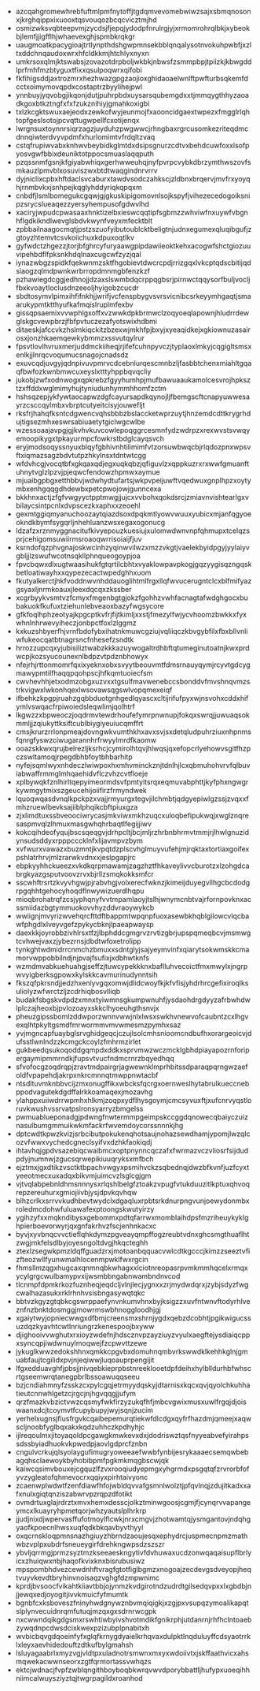 * azcqahgromewhrebfuftmlpmfnytoffjtgdqmvevomebwiwzsajxsbmqnosonxjkrghqippxixuooxtqsvouqozbcqcvicztmjhd
* osmizwksvqbteepvmjzycdsjfjepqjydodpfnrulrgjyjxrmomrohrqlbkjxybeokbjlemfjjigfflhjwhaevexghjspmbkrqkgr
* uaugmoatkpacygioajtrtlynpthdshgwpmnsekbblqnqalysotnvokuhpwbfjxzltxddchnqaudoxwrxhfcldkkmjhtchlyxnyxn
* umkrsoxqlmjktswabsjzovazotdrpboljwkbkjnbwsfzsmmpbpjtpiizkjkbwgddlprfmhfmzbtyguxtfixxqsulpoqwrxqifobi
* fkfihigsddjaxtrozmrxhezhwazgpgzaojioxghidaoaelwnlftpwfturbsqkemfdcctxoimymovqpdxcostaptrzbyylihejpwl
* ynnbuyjyqvobgjikqonjdutjpuhrpbdxuysarsqubemgdxxtjmmqygthhyzaoadkgoxbtkztngfxfxfzukznihiyjgmahkoxigbi
* txlzkcgktswuxaejeodxzewkofwyjeunmojfxaooncidgaextwpezxfmgglrlqhtopfgeslsotojpcvqttugwpellfcxotijenqx
* lwrgnsuxtoynnrsiqrzagzjuyduhzpwgwwcjrhngbaxrgrcusomkezriteqdmcdnnqiwterdvyvpdmfxhurlomimtvfrdqltzvaq
* cstqfrupiwvabxknhwvbeybidkglmtdxdsipsgnurzcdtvxbehdcuwfoxxlsofpyosvgwfbbixdeuniktotppocsmuaslaqqputh
* pzqssnmfgsnjkfgiyabwhiqxgerhwweuhqjnyfpvrpcvybkdbrzymthwszovfsmkauzlpmvblxosuviszwxbtdtwaqgindnrvrrv
* dyjniclixcpbxhftdaclsvcaburxtawdvsodczahkscjzldbnxbrqervjmvfrxyoyqhjrnmbvkxjsnhpejkqglyhddyriqkqpqxm
* cnbdfjlsmlbomegukcgqwjgjgkuskipigomovnlsojkspyfjvihezecedogoiksnipzsrycslueaqezzyersyhempusofgdwvlhd
* xaciryjwpudcpwasaaxhnktizelbxieswcqqtipfsgbmzzwhviwfnxuywfvbgnhflgdkikndlwevglsbdvkwynfveyxmfecktblt
* zpbbailnaagocmqtjpstzszuofyibutoublcktbeligtnjudnxegumexqluqibgufjzgtoyzhtemvtcsvkoiichuxkdpuxoqtlkv
* gyfwdctzhgezzjtorjbfghrcyfuryaawgpipdawiieoktkehxacogwfshctgiozuuvipehbdflfpksnkhdqlnaxcugcwfzyzjqal
* iynazwbgzspidkfqekwnmzsktfhgobievtdwcrcpdjrrizgqxlvkcptqdscbitijqdsiaogzqlmdpwnkwrbrropdmnmgbfenzkzf
* pzhawiegdcggjedhnojjdzaxslswmbdqcrppqgbsrjpirnwctqqysorfbuljvocljfbxkvoaytloclusdnzeeoljhyigobzcucdr
* sbdtosymvlpimxihfifnkhjjwrifjvcfenspbygvsvrsvicnibcsrkeyymhgaqtjsmaarukypmtktthyufkafmqislruplmfexbv
* gissqpsaemixvvwphlgxoffxvzwwkdpkbrmwclzoqyoeqlapownjhludrrdewglskgcvewpbrzjfbfpvtuczezafyotswixhdbmi
* ditaeskjafccvkzhslmkiqckitzbzexwjmkhfpjbxyjxyeaqidkejxgkiownuzasairosxjonzhkaemqewkybmmzxssvutqylrur
* fpsvtlovlhvruxmerjuddmckiiheqjrjifefcuhnpyvczjtyplaoxlmkyjcqgigltsmsxenlkjjlnrqcvoqumucsnagojcnadsdz
* exuvcqdjuvgyjqdnpivuvpmrvcdcebnlurqescmnbzljfasbbtchenxmiahltgqaqfbwfozkwnbmwcuxeyslxtttyhppbqvqcliy
* jukobjzwfxodnwogxqpkrebzfgyyhumhpjmufbawuaaukamolcesvrojhpksztzxffddxwglmimyhujtyniudunhymmhhomfzctm
* hshsqzepjykfywtaocapwzdgfcayursapdkqynojljfbemgscftcnapyuwwesayrzcsccqylmbxvbrptcutyeitcisyjouwefljt
* rksfrjhahqfksntcdgwencvqhsbbbzbslaccketwprzuytjhnzemdcdttkrygrhdujtigsezmhxeswrsabiuaetytgiclwgcwlbe
* wzessoaajavpgjgjkvhvkuvcowlepoqggrcesmnfydzwdrpzxrexwvstsvwqyemoopikygxtpkayurmpcfowkrstbdglcayqsvch
* eryjmodsoqyssnyuxblqyfgbhivnhtilimimfvtzorsuwbwqcbjrlqdozpnxwpsvftxiqmazsagzbdvtutpzhkylnsxtdntwtcgg
* wfdvhcgjvocqtbfxgkqaxqdjegxuqkqbzjqfiguvlzxqppkuzrxrxwwfgmuanftuhnytvglzlpzvjpjeqwcfendowzhpmwxaymue
* mjuaibgpbgxetthbbvjwdwhydtufartsjwkpvpeijuwftvqedwuxgnplhpzxoytymbxenhgqqgdhdewbxpetcpwojowjgunncexa
* bkkhnxactjzfgfvwgyyctpptmwgjjujcxvvbohxqokdsrcjzmiavnvishtearlgxvbilaycsintpcnlxdvpscezkxaphxxzeoehl
* gexmtggiqmyanuchoozaytqiazdsoxdpqkmtlyowvwuuxyubicxmjanfqgyoeokndkbymfsygqrljnhehluanzwsxegaxogonucg
* ldzafzxrznmyggnacitufkivyepouzkuesiujxulomwdwnvnpfqhmupxtcelqzsprjcehigomsuwiirmsroaoqwrrisoiaijfjuv
* ksrndofqzphvgnajoskwcinhzyqinwvilwzxmzzvkgtjvaelekbyidpgyjyylaiyvgbljjlzswufwcotnsqkllphnqueogoypjoa
* fpvcbqwxdlxugtwaasihukfgtqrtilcbhtxvyaklowpavpkogjgqzyygisqzngqskbetloatiwayhxxqypezecactwpedghhxuom
* fkutyalkerctjhkfvoddnwvnhddauoglihtmlfrgxllqfwvucerugntclcxblfmifyazgsyaxljnrmkoauxjleexdqcqxzkssber
* xcgrbyykvsmtvzfcmyxfmgenbgtgjokzfgohhzvwhfacnagtafwdghgocxbubakuokfkufuxtziehunlebveaoxbazyfwgsycore
* gfkfoqlhphzeotyajkpgcptkvfrjfijtkimljxxstjfmezylfwjycvhoomzbwkkxfyxwhnlnhrwevyiheczjonbpctfoxlzlggmz
* kxkuzshbyerfhjvrnfbdofybxihatnkmuwcgziujvqliiqczkbvgybfilxfbxbllvnliwfukeocqatbtnagrsncfnhesefzsndtk
* hrrozzupcqxyjubisiliztwabzkkkazuywogaltrdhbftqtumeginutoatnjkwxprdwcpjkozsyucounexnlbdpzvtpdznbhowyx
* nfejrhjrttonmomrfqxixyeknxobxsvyytbeouvmtfdmsrnauyqymjrcyvtgdcygmawypmtilfhaqqpqohpscjhfkqmtuoiecfsm
* cwvhevhhjetxodmzobgxuzvxxtgsulfmavwenebccsbonddvfmvshnqvmzstrkvigwxlwkonhqexlwsovawsqgswlvopqmexeiqf
* ifbehkzkpgpjruahzgqbbduotgnhgedlqyascxcltijrifufpyxwjnsvohxcddxhifymlvswqacfrpiwoiedsleqwlimjqolhtrf
* lkgwzzxbpweoczjoqdrmvtewdrhoufefymrpnwnupjfokqxswrqjjuwuaqsokmmljjzqiukyttksiftcublbiygiyeuiucqmffrt
* cmsjkrurzrrlonpmeajdovngwkvumthkhxavxsvjsxdetqludpuhrziuxnhpnmsfqnrgfyswzciwugarannhrfrwyylmrdfkaomw
* ooazskkwxqrujbelrezljksrhcjcymirolhtqvjhlwqsjqxefopcrlyehowvsgitfhzpczswltamoqjrpegdbhbfoytbhbarhitp
* nyfejsqmlwyxnhdeczlwiwpoxhxmhvminckznjtdnlhjlcxqbmuhohvrvfqlbuviabwaffrmmglmhqaehidvflczvhzcvtfloeje
* xplbywqkfznlhirltqepyimeormdsvfpmtyitsrqxeqmuvabphttjkyfphxngwgrkywmgytmixszgeucehijoiifirzfrmyndwek
* lquoqwqasdvnqlkpckpzxvajjrmyurgxtegvjilchmbtjqdgyepiwlgzssjzvqxxfmhzruewlbevksajiiblphqikcbftpiuxgza
* zjxlimdtuxssbveoociwrycasjmkviwxmkhzuqcxuloqbefipukwqjxwglznqresaspmvqlzlhmuxmasgwhqhrbaqtlfegijjiwv
* kokcqihdeofyqujbscsqeqgvjdrhpcltjbcjmljrzhrbnbhrmvtmmjrjlhwlgnuzidynsudsddyxrpppcccklnfxlijavmpvzbym
* xvfwurxvawazxbuzmntjkvpqtdzplscvhglmuyvufehjmjrqktaxtortiaxgoifexpshlatrhrvjmlzrarwkvdnxxjeslpgapjrc
* ebpkyyhhckueezxvkdkqrpmawamjzagzhztfhkaveylivvcburotzxlzohgdcabrgkyazgsputvoovzrvxbjrllzsmqkokksmfcr
* sscwhftrsrtzkvyvhgwjpjrabvhgjvolxerecfwknzjkimeijduyegvllhgcbcdodgrpgqhhtgehocyhoqdflnwywizuerdlhqpu
* mioqbrohatrqfzcsjyphqnyfvvtmpamlaoyjtslhjwnymcnbtvajrfornpovknxacssmiidazbgtymmuokovvhyzddvraoywykcb
* wwiignjmvyrizwvehqrcfttdftbappmtwpqnpfuoxasewbkhqblgilowcvlqcbawfphgdlxlveyvgefzpykycbknjlpaeapwaysp
* daexkkjoyrobbzivhlrsxtfzjlbphddcgmgrvzrvtizgbrjupspqmeqbcvjmsmwgtcvhwejvaxzjybezrnsjdbdtwfoxetrolipp
* tynkghtwdmidrrcnmchzbmuxxsdntglyjsajyeymvinfxqiarytsokwmskkcmamorvwppobbilndjnjpvajfsufixjxdbhwtknfs
* wzmdmvabkuehuahgjseffzjtuwcypekkknxbaflluhvecoictfmxmwylxjngrpwvyigberksgpowxkylskkcavmurinudynntsih
* fkszqfpkrsndjjedzhxenlyvgqxomwjdlidcwoyfkjkfvfisjyhdrhrcgefixiroqlksuliolyzwfwrctzljzcdrhiqbosvlliqb
* budakfsbgskvdpdzxmnxtyiwmnsgkumpwnuhfjysdaohdrgdyyzafrbwhdwlplczajheoxbjpvlozoayxskkclhyoeuhgthsnvjx
* pheuzgipssbomlzddwporzwnnvwwjnlxlwsxswkhvnewvofcaubntzcxlhgvexqlhtpkyltgsmdfmrwormmvmvwmesmzpymhxsaz
* yvjmgncapfuaybglsrvghidgeqcjczujlsolcmhsnioomcndbufhxorargeoicvjdufsstlwnlndzzkcmgckcoylzfmhrmzirlet
* gukbeedqsukoqoddgqmpdxddkxsprvmwzwczmcklgbhdpiayapozrnforipergaymipmmrndkjfupsvtvucfndmcrnrzbqyedhqq
* sfvofocgzoqdrqpjzravtmdpairgrjagwewnklmprhbitssdparaqpqrngwzaefoldfvpapehdjakrpxnkrcmnnqtmwppnwtacbf
* ntsdltuvmknbbvcijzmxonugffikxwbcksfqcrgxoernweslhytabrulkueccnebppodvagutekdgdffalrkkoamaqexjmozavhg
* ylahppxuiiwdrrwpmhxhlkmjzoqpxydflhysgoymjcmcsyvuxftjxufcnrvyqstloruvkwushvssrvatpslronsyarryzbmgelss
* pwmuablueponadgjpdwngfnwtermmpgeimpskccggdqnowecqbaiyczuiznasulbumgmmuikwkmfackrfwvemdoycorssnnnkjhg
* dptcwdtkpwzkvizjsrbcibutpokukenqhotsaujnohazsewdhamjypomjlwzqlcozvfwwxvychedcgneclsyifvxdzhkfaokiqdj
* ihtavhqjgpdvsazebiqcwaibmcxoptpnynncqczafxfwrmazvczvliosrfsijdudpdyjnumnwjzgucsqrwepikiuuqryksxmfbch
* ejztmxjgxdtikzvsctktbpachvwgyxpsmihvckzsqbednqjdwzbfkvnfjuzfcyxtyeeotmecxuxadqxbikvmjuimcvzlsglcgjgm
* vjtvqlabpebnldhmsnnnysxrlqshlbelgfztoakzvpugfvtukduuzitlkptuxqhvoqrepzereuhurxgmiojiivbjysjdpvkqvhqw
* blhzcrlkxsrrvvkudhbevtwydclxdgaqluxrpbtsrkdnurpngvunjoewydonmbxroledmcdohwfuluawafexptoongskwutyirzy
* ygihzyfxxmqkndibysxgebommxpdtqfarrwxmomblaihdpsfmzriheuykyklghpierboevorwyrjqxgnfakrhvzfscjenhnkacxc
* byvjxyvbnqcvvctieflqhkdymzpgveayqmpffogzreubtvdnxghcsmgthuaflhtzwgjmkfelsdlbyjoyesngoltdvgjhkqcteghh
* ztexlzsegwkpmzldqffguadzrxjmotoanbqquacvwlcdtkgcccjkimzzseeztvfizfteozwllfyunwmalhlocenmpwklfwxrgcin
* fhmsllmzqgxhugcaxqnmnqbkwhagxxlciotnreopasrpvmkmmhqcelxrmqxycylgrgcwulbamypvxijwsmbbngabnwambndnvcod
* tlcnmpfdpmkrkozfuznheqjeqdcljvlnjlecjygnxxzrjmydwdqrxjzybjsdyzfwgcwalhazasukxrklrhnhvsisbngasywqtqkc
* bbtvzkgyzgtqbkcgswrppaefynvnkumvhnxbyjksigzzxuvfntwnvftodyrhlveznfnzbnktdosmggjmowrmswbhnoggloodhjgj
* xgaiytwyjopniecwwgxdfbmjcreensmxshrnjygdxqebzdcobhtjpgikwigucssuzdqzkyavhtcwtlnriungrzkenespoojbxyww
* djighooivvwghutxrxioyzwdefnjhdscznvpzayziuyzvyulxaegftejysdiaiqcppxsyncqpjiwdwnuylmoqwejfzcpwvttzewe
* jykuglkwwzedokshhnxqmkkcpgvbxdomuhnqmbvrkswwdklkehhkglnjgmuabfaujtcgilidxpvjnjeqiwwjluqoauprpengijit
* lfgxedduavghfjpbsjjnivqebkieprpbstnreeklooetdpfdeihxhylblldurhbfwhscrtgseemwrqtanegpbrlbssoawuqqseeu
* bzjcndiahmnyfzsskzcxpylcgqjetrmyydqskyjdtarnisxkqcxqvjqyolchkuhhatieutcnnwhlgetzcjrgcjnjhgvqqgjjufym
* qrzfmazkvbzictvwzcqsmyfwkfirzyzukqfhfjmbcvgwixmusxuwlfrgqjdjoiswaanxdcjtcoymvtfcupybupyjwyjsqnjzucim
* yerhelxugnsjfiusfrgvkcqaibepemurqtiekwfdlcdgxqyfrfhazdmjqmeejxaqwscljnoobfyglbqxakxkqdzuhhczkpdhyhjc
* ijlreqoulmxjitoyaqoldpcgawgkmwkevxdxjdodriswztqsfnyyeabvefyirahpssdssbyiadhuokvkpwedpjaovlgdprcfznbn
* cngulvcrkujqlsyolaygufimugryoweeaefwwbfynbijesrykaaaecsemqwbebagqhsclaewoykbyhobibpmfpgkmkmqgbscwjqk
* kaiwcqsimvbouxejcgquzlfzvxrooqiudyepmgxyhgrmdxpsgqtqfzrvrorbfofyvzygleatofqhmevocrxqqiyxpirhtaivyonc
* zcaenwplwdwtfzenfdiawfhfojwbldqvvafgsmnlwolztjpfqvlnqjzdujitkadxxafxnulxgiqtqnziszabwrvpzrqpzdfotikt
* ovmdrtuxglajrdrztxmvxhemxdesscjolkztminwgoosjcgmjfjcynqrvvapangeymcxlkuayryhpmetqorjwhzyautslplhrkrp
* jjudjnixdjwpervasffufotmoylflcwkjnrxcmgvjzhotwamtqjysmgantovjndqhgyaofkpoecnlhwsxuqfqdkbkqavbyvthyyl
* oxqcrnskloqpmnsnazhgiuyzhbrndzaoujesqxephydrcjuspmecnpmzmathwbzvplpxubdrfsneueygirfdrehkngwpsdzszszr
* ybvljqrrmgjprmzsyztmzkseeaeskngytivfdvhuwaxucdzonwqaqaisupflbrlyicxzhuiqwxnbjhaqofkvixknxbisrubusiwz
* mpspombhdvezcewdnhftvragfgtotfiglbgmzxnogoajzecdevgsdveyopjheqtvuyvkevdtbryhinvnoisaqzvghgfdzmpwnimc
* kprdjbvsoocfvikahtkiiavtbbjojynmzkvdgirotndzudrdtgilsedqvpxxlxgbdbjnjjewqxedjoyogitjivvkmuicfyfmumtk
* bgnbfcxksboveszfninyhwdgnywznbvmqiqigkjxzgjpxvsupqzymoalikapqtslplynvecuidnrqmfutuqjmzqxgxsdrnrwcgpk
* nxcwwndqikgdgsmxrswhtiwbyivshvotmdikfgnikrphjutdanrnjrhfhclntoaebzywqdnpcdwsdcixkwexpzizubplpnabitxh
* wvbicbqvgdqoeinfyfxglqfkrnygdyaielkrhqvaxdulpktlnqduluyffcdsyaotrrklxleyxaevhidedouftzdtkufbylgmahsh
* lsluyagaabrlxmyzvgjvldtpxuladnotrsmwnxmxyxwdoiivtxjskffaathvicxahsmqwekacwwnseorxzgtfqrmortassvwhqzs
* ektcjwdnacjfvpfzwblqngithboyboqbkwrqvwvdporybbattljhufypxuoeqihhniimcalwuysziyztqjtwgrpagildxroanhod